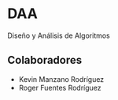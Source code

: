 # DAA
Diseño y Análisis de Algoritmos


## Colaboradores
- Kevin Manzano Rodríguez
- Roger Fuentes Rodríguez
